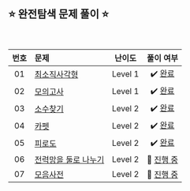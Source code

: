 ## ⭐️ 완전탐색 문제 풀이 ⭐️ 

<br>

<!-- 💭 [진행 중]  ✔️ [완료] -->

| **번호** | **문제** | **난이도** | **풀이 여부** |
|:--------:|:--------|:----------:|:-----------:|
| 01 | [최소직사각형](https://school.programmers.co.kr/learn/courses/30/lessons/86491) | Level 1 | ✔️ [완료](https://github.com/yuuforest/Programmers/blob/main/python/%EC%99%84%EC%A0%84%ED%83%90%EC%83%89/%EC%B5%9C%EC%86%8C%EC%A7%81%EC%82%AC%EA%B0%81%ED%98%95.py)|
| 02 | [모의고사](https://school.programmers.co.kr/learn/courses/30/lessons/42840) | Level 1 | ✔️ [완료](https://github.com/yuuforest/Programmers/blob/main/python/%EC%99%84%EC%A0%84%ED%83%90%EC%83%89/%EB%AA%A8%EC%9D%98%EA%B3%A0%EC%82%AC.py)|
| 03 | [소수찾기](https://school.programmers.co.kr/learn/courses/30/lessons/42839) | Level 2 | ✔️ [완료](https://github.com/yuuforest/Programmers/blob/main/python/%EC%99%84%EC%A0%84%ED%83%90%EC%83%89/%EC%86%8C%EC%88%98%20%EC%B0%BE%EA%B8%B0.py)|
| 04 | [카펫](https://school.programmers.co.kr/learn/courses/30/lessons/42842) | Level 2 | ✔️ [완료](https://github.com/yuuforest/Programmers/blob/main/python/%EC%99%84%EC%A0%84%ED%83%90%EC%83%89/%EC%B9%B4%ED%8E%AB.py)|
| 05 | [피로도](https://school.programmers.co.kr/learn/courses/30/lessons/87946) | Level 2 | ✔️ [완료](https://github.com/yuuforest/Programmers/blob/main/python/%EC%99%84%EC%A0%84%ED%83%90%EC%83%89/%ED%94%BC%EB%A1%9C%EB%8F%84.py)|
| 06 | [전력망을 둘로 나누기](https://school.programmers.co.kr/learn/courses/30/lessons/86971) | Level 2 | 💭 [진행 중](https://github.com/yuuforest/Programmers/blob/main/python/%EC%99%84%EC%A0%84%ED%83%90%EC%83%89/%EC%A0%84%EB%A0%A5%EB%A7%9D%EC%9D%84%20%EB%91%98%EB%A1%9C%20%EB%82%98%EB%88%84%EA%B8%B0.py)|
| 07 | [모음사전](https://school.programmers.co.kr/learn/courses/30/lessons/84512) | Level 2 | 💭 [진행 중](https://github.com/yuuforest/Programmers/blob/main/python/%EC%99%84%EC%A0%84%ED%83%90%EC%83%89/%EB%AA%A8%EC%9D%8C%EC%82%AC%EC%A0%84.py)|